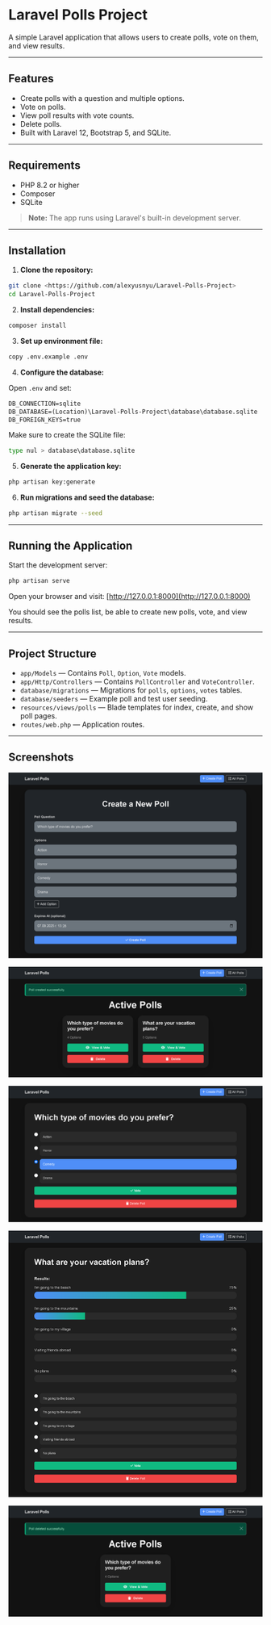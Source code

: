# Laravel Polls Project

A simple Laravel application that allows users to create polls, vote on them, and view results.

---

## Features

* Create polls with a question and multiple options.
* Vote on polls.
* View poll results with vote counts.
* Delete polls.
* Built with Laravel 12, Bootstrap 5, and SQLite.

---

## Requirements

* PHP 8.2 or higher
* Composer
* SQLite

> **Note:** The app runs using Laravel's built-in development server.

---

## Installation

1. **Clone the repository:**

```bash
git clone <https://github.com/alexyusnyu/Laravel-Polls-Project>
cd Laravel-Polls-Project
```

2. **Install dependencies:**

```bash
composer install
```

3. **Set up environment file:**

```bash
copy .env.example .env
```

4. **Configure the database:**

Open `.env` and set:

```env
DB_CONNECTION=sqlite
DB_DATABASE=(Location)\Laravel-Polls-Project\database\database.sqlite
DB_FOREIGN_KEYS=true
```

Make sure to create the SQLite file:

```bash
type nul > database\database.sqlite
```

5. **Generate the application key:**

```bash
php artisan key:generate
```

6. **Run migrations and seed the database:**

```bash
php artisan migrate --seed
```

---

## Running the Application

Start the development server:

```bash
php artisan serve
```

Open your browser and visit: [http://127.0.0.1:8000](http://127.0.0.1:8000)

You should see the polls list, be able to create new polls, vote, and view results.

---

## Project Structure

* `app/Models` — Contains `Poll`, `Option`, `Vote` models.
* `app/Http/Controllers` — Contains `PollController` and `VoteController`.
* `database/migrations` — Migrations for `polls`, `options`, `votes` tables.
* `database/seeders` — Example poll and test user seeding.
* `resources/views/polls` — Blade templates for index, create, and show poll pages.
* `routes/web.php` — Application routes.

---

## Screenshots

![Screenshot 1](screenshot1.png)

![Screenshot 2](screenshot2.png)

![Screenshot 3](screenshot3.png)

![Screenshot 4](screenshot4.png)

![Screenshot 5](screenshot5.png)
